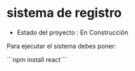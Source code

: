 <h1> sistema de registro</h1>

- Estado del proyecto : En Construcción

Para ejecutar el sistema debes poner:

´´´npm install react´´´
